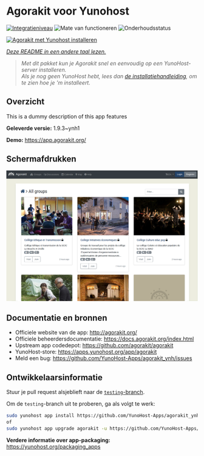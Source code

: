 <!--
NB: Deze README is automatisch gegenereerd door <https://github.com/YunoHost/apps/tree/master/tools/readme_generator>
Hij mag NIET handmatig aangepast worden.
-->

# Agorakit voor Yunohost

[![Integratieniveau](https://apps.yunohost.org/badge/integration/agorakit)](https://ci-apps.yunohost.org/ci/apps/agorakit/)
![Mate van functioneren](https://apps.yunohost.org/badge/state/agorakit)
![Onderhoudsstatus](https://apps.yunohost.org/badge/maintained/agorakit)

[![Agorakit met Yunohost installeren](https://install-app.yunohost.org/install-with-yunohost.svg)](https://install-app.yunohost.org/?app=agorakit)

*[Deze README in een andere taal lezen.](./ALL_README.md)*

> *Met dit pakket kun je Agorakit snel en eenvoudig op een YunoHost-server installeren.*  
> *Als je nog geen YunoHost hebt, lees dan [de installatiehandleiding](https://yunohost.org/install), om te zien hoe je 'm installeert.*

## Overzicht

This is a dummy description of this app features


**Geleverde versie:** 1.9.3~ynh1

**Demo:** <https://app.agorakit.org/>

## Schermafdrukken

![Schermafdrukken van Agorakit](./doc/screenshots/screenshot.png)

## Documentatie en bronnen

- Officiele website van de app: <http://agorakit.org/>
- Officiele beheerdersdocumentatie: <https://docs.agorakit.org/index.html>
- Upstream app codedepot: <https://github.com/agorakit/agorakit>
- YunoHost-store: <https://apps.yunohost.org/app/agorakit>
- Meld een bug: <https://github.com/YunoHost-Apps/agorakit_ynh/issues>

## Ontwikkelaarsinformatie

Stuur je pull request alsjeblieft naar de [`testing`-branch](https://github.com/YunoHost-Apps/agorakit_ynh/tree/testing).

Om de `testing`-branch uit te proberen, ga als volgt te werk:

```bash
sudo yunohost app install https://github.com/YunoHost-Apps/agorakit_ynh/tree/testing --debug
of
sudo yunohost app upgrade agorakit -u https://github.com/YunoHost-Apps/agorakit_ynh/tree/testing --debug
```

**Verdere informatie over app-packaging:** <https://yunohost.org/packaging_apps>
